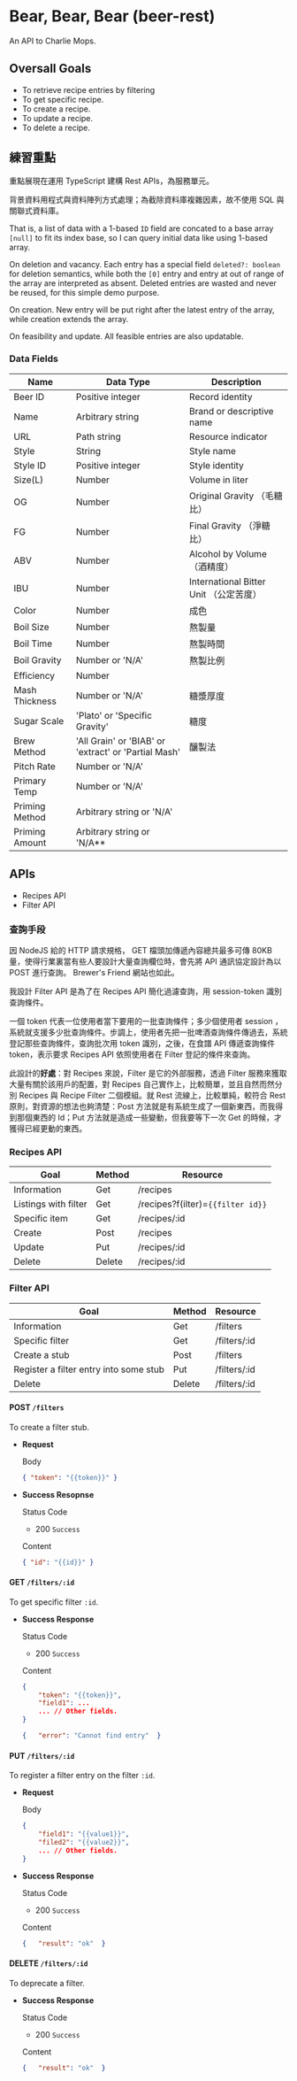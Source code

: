 # Bear, Bear, Bear (beer-rest)
An API to Charlie Mops.

## Oversall Goals

- To retrieve recipe entries by filtering
- To get specific recipe.
- To create a recipe.
- To update a recipe.
- To delete a recipe.

## 練習重點

重點展現在運用 TypeScript 建構 Rest APIs，為服務單元。

背景資料用程式與資料陣列方式處理；為截除資料庫複雜因素，故不使用 SQL 與關聯式資料庫。

That is, a list of data with a 1-based `ID` field are concated to a base array `[null]` to fit its index base, so I can query initial data like using 1-based array.

On deletion and vacancy. Each entry has a special field `deleted?: boolean` for deletion semantics, while both the `[0]` entry and entry at out of range of the array are interpreted as absent. Deleted entries are wasted and never be reused, for this simple demo purpose.

On creation. New entry will be put right after the latest entry of the array, while creation extends the array.

On feasibility and update. All feasible entries are also updatable.

### Data Fields

| Name           | Data Type        | Description               |
|----------------|------------------|---------------------------
| Beer ID        | Positive integer | Record identity           |
| Name           | Arbitrary string | Brand or descriptive name |
| URL            | Path string      | Resource indicator        |
| Style          | String           | Style name                |
| Style ID       | Positive integer | Style identity            |
| Size(L)        | Number           | Volume in liter           |
| OG             | Number           | Original Gravity （毛糖比） |
| FG             | Number           | Final Gravity （淨糖比）    |
| ABV            | Number           | Alcohol by Volume （酒精度）|
| IBU            | Number           | International Bitter Unit （公定苦度）|
| Color          | Number           | 成色                      |
| Boil Size      | Number           | 熬製量                    |
| Boil Time      | Number           | 熬製時間                   |
| Boil Gravity   | Number or 'N/A'  | 熬製比例                   |
| Efficiency     | Number           |                          |
| Mash Thickness | Number or 'N/A'  | 糖漿厚度                   |
| Sugar Scale    | 'Plato' or 'Specific Gravity'|糖度           |
| Brew Method    | 'All Grain' or 'BIAB' or 'extract' or 'Partial Mash'|釀製法|
| Pitch Rate     | Number or 'N/A'  |                          |
| Primary Temp   | Number or 'N/A'  |                          |
| Priming Method | Arbitrary string or 'N/A'|                  |
| Priming Amount | Arbitrary string or 'N/A**|                  |

## APIs

- Recipes API
- Filter API

### 查詢手段

因 NodeJS 給的 HTTP 請求規格， GET 檔頭加傳遞內容總共最多可傳 80KB 量，使得行業裏當有些人要設計大量查詢欄位時，會先將 API 通訊協定設計為以 POST 進行查詢。 Brewer's Friend 網站也如此。

我設計 Filter API 是為了在 Recipes API 簡化過濾查詢，用 session-token 識別查詢條件。

一個 token 代表一位使用者當下要用的一批查詢條件；多少個使用者 session ，系統就支援多少批查詢條件。步調上，使用者先把一批啤酒查詢條件傳過去，系統登記那些查詢條件，查詢批次用 token 識別，之後，在食譜 API 傳遞查詢條件 token，表示要求 Recipes API 依照使用者在 Filter 登記的條件來查詢。

此設計的**好處**：對 Recipes 來說，Filter 是它的外部服務，透過 Filter 服務來獲取大量有關於該用戶的配置，對 Recipes 自己實作上，比較簡單，並且自然而然分別 Recipes 與 Recipe Filter 二個模組。就 Rest 流線上，比較單純，較符合 Rest 原則，對資源的想法也夠清楚：Post 方法就是有系統生成了一個新東西，而我得到那個東西的 Id；Put 方法就是造成一些變動，但我要等下一次 Get 的時候，才獲得已經更動的東西。

### Recipes API
|Goal|Method|Resource|
|----|------|--------|
|Information|Get|/recipes|
|Listings with filter|Get|/recipes?f(ilter)=`{{filter id}}`|
|Specific item|Get|/recipes/:id|
|Create|Post|/recipes|
|Update|Put|/recipes/:id|
|Delete|Delete|/recipes/:id|

### Filter API
|Goal|Method|Resource|
|----|------|--------|
|Information|Get|/filters|
|Specific filter|Get|/filters/:id|
|Create a stub|Post|/filters|
|Register a filter entry into some stub|Put|/filters/:id|
|Delete|Delete|/filters/:id|

#### POST `/filters`
To create a filter stub.

- **Request**

  Body

  ```json
  { "token": "{{token}}" }
  ```
- **Success Resopnse**

  Status Code

  - 200 `Success`

  Content

  ```json
  { "id": "{{id}}" }
  ```

#### GET `/filters/:id`
To get specific filter `:id`.

- **Success Response**

  Status Code

  - 200 `Success`

  Content

  ```json
  {
      "token": "{{token}}",
      "field1": ...
      ... // Other fields.
  }
  ```

  ```json
  {   "error": "Cannot find entry"  }
  ```

#### PUT `/filters/:id`
To register a filter entry on the filter `:id`.

- **Request**

  Body

  ```json
  {
      "field1": "{{value1}}",
      "filed2": "{{value2}}",
      ... // Other fields.
  }
  ```

- **Success Response**

  Status Code

  - 200 `Success`

  Content

  ```json
  {   "result": "ok"  }
  ```

#### DELETE `/filters/:id`
To deprecate a filter.


- **Success Response**

  Status Code

  - 200 `Success`

  Content

  ```json
  {   "result": "ok"  }
